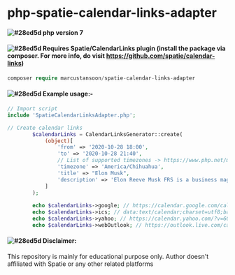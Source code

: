 # php-spatie-calendar-links-adapter
#### ![#28ed5d](https://via.placeholder.com/15/28ed5d/000000?text=+) php version 7

#### ![#28ed5d](https://via.placeholder.com/15/28ed5d/000000?text=+) Requires Spatie/CalendarLinks plugin (install the package via composer. For more info, do visit https://github.com/spatie/calendar-links)
```php
composer require marcustansoon/spatie-calendar-links-adapter
```
#### ![#28ed5d](https://via.placeholder.com/15/28ed5d/000000?text=+) Example usage:-
```php
// Import script
include 'SpatieCalendarLinksAdapter.php';

// Create calendar links
        $calendarLinks = CalendarLinksGenerator::create(
            (object)[
                'from' => '2020-10-28 18:00',
                'to' => '2020-10-28 21:40',
                // List of supported timezones -> https://www.php.net/manual/en/timezones.php
                'timezone' => 'America/Chihuahua',
                'title' => "Elon Musk",
                'description' => 'Elon Reeve Musk FRS is a business magnate, industrial designer, engineer, and philanthropist. He is the founder, CEO, CTO and chief designer of SpaceX; early investor, CEO and product architect of Tesla, Inc.<br>For more information, please visit our website <a href="https://en.wikipedia.org/wiki/Elon_Musk">here</a>.',
            ]
        );
        
        echo $calendarLinks->google; // https://calendar.google.com/calendar/render?action=TEMPLATE&dates=20200929...
        echo $calendarLinks->ics; // data:text/calendar;charset=utf8;base64,QkVHSU46VkNBTEVOREFS...
        echo $calendarLinks->yahoo; // https://calendar.yahoo.com/?v=60&view=d&type=20&st=202009...
        echo $calendarLinks->webOutlook; // https://outlook.live.com/calendar/deeplink/compose?path=/calendar/action/compos...
```
#### ![#28ed5d](https://via.placeholder.com/15/28ed5d/000000?text=+) Disclaimer:
This repository is mainly for educational purpose only. Author doesn't affiliated with Spatie or any other related platforms
<br>
